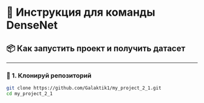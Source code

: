 # 🧠 Инструкция для команды DenseNet

## 📦 Как запустить проект и получить датасет

---

### 🔹 1. Клонируй репозиторий

```bash
git clone https://github.com/Galaktik1/my_project_2_1.git
cd my_project_2_1
